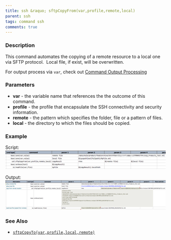 ```yaml
---
title: ssh &raquo; sftpCopyFrom(var,profile,remote,local)
parent: ssh
tags: command ssh
comments: true
---
```



### Description
This command automates the copying of a remote resource to a local one via SFTP protocol.  Local file, if exist, 
will be overwritten.

For output process via `var`, check out [Command Output Processing](index#command-output-processing)


### Parameters
- **var** \- the variable name that references the the outcome of this command.
- **profile** \- the profile that encapsulate the SSH connectivity and security information.
- **remote** \- the pattern which specifies the folder, file or a pattern of files.
- **local** \- the directory to which the files should be copied.


### Example
Script:<br/>
![](image/sftpCopyFrom_01.png)

Output:<br/>
![](image/sftpCopyFrom_02.png)


### See Also
- [`sftpCopyTo(var,profile,local,remote)`](sftpCopyTo(var,profile,local,remote))
